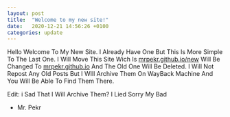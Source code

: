 ```yaml
---
layout: post
title:  "Welcome to my new site!"
date:   2020-12-21 14:56:26 +0100
categories: update
---
```

Hello Welcome To My New Site. I Already Have One But This Is More Simple To The Last One. I Will Move This Site Wich Is [mrpekr.github.io/new][mrpekr/new] Will Be Changed To [mrpekr.github.io][mrpekr] And The Old One Will Be Deleted. I Will Not Repost Any Old Posts But I WIll Archive Them On WayBack Machine And You Will Be Able To Find Them There.

Edit: i Sad That I Will Archive Them? I Lied Sorry My Bad

- Mr. Pekr

[mrpekr/new]: https://mrpekr.github.io/new
[mrpekr]: https://mrpekr.github.io